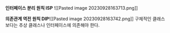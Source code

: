 **인터페이스 분리 원칙 ISP**
![[Pasted image 20230928163713.png]]


**의존관계 역전 원칙 DIP**![[Pasted image 20230928163742.png]]
구체적인 클래스보다는 추상 클래스나 인터페이스에 의존해야 한다. 